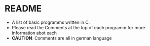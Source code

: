 # README

* A list of basic programms written in C.
* Please read the Comments at the top of each programm for more information abot each
* **CAUTION**: Comments are all in german language
